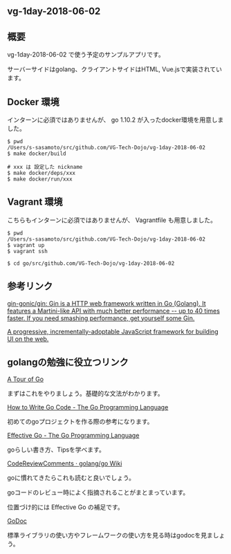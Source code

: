 vg-1day-2018-06-02
---

## 概要

vg-1day-2018-06-02 で使う予定のサンプルアプリです。

サーバーサイドはgolang、クライアントサイドはHTML, Vue.jsで実装されています。

## Docker 環境

インターンに必須ではありませんが、 go 1.10.2 が入ったdocker環境を用意しました。

```
$ pwd
/Users/s-sasamoto/src/github.com/VG-Tech-Dojo/vg-1day-2018-06-02
$ make docker/build

# xxx は 設定した nickname
$ make docker/deps/xxx
$ make docker/run/xxx
```

## Vagrant 環境

こちらもインターンに必須ではありませんが、 Vagrantfile も用意しました。

```
$ pwd
/Users/s-sasamoto/src/github.com/VG-Tech-Dojo/vg-1day-2018-06-02
$ vagrant up
$ vagrant ssh

$ cd go/src/github.com/VG-Tech-Dojo/vg-1day-2018-06-02
```

## 参考リンク

[gin-gonic/gin: Gin is a HTTP web framework written in Go (Golang). It features a Martini-like API with much better performance -- up to 40 times faster. If you need smashing performance, get yourself some Gin.](https://github.com/gin-gonic/gin)


[A progressive, incrementally-adoptable JavaScript framework for building UI on the web.](https://jp.vuejs.org)

## golangの勉強に役立つリンク

[A Tour of Go](https://tour.golang.org/welcome/1)

まずはこれをやりましょう。基礎的な文法がわかります。

[How to Write Go Code - The Go Programming Language](https://golang.org/doc/code.html)

初めてのgoプロジェクトを作る際の参考になります。

[Effective Go - The Go Programming Language](https://golang.org/doc/effective_go.html)

goらしい書き方、Tipsを学べます。

[CodeReviewComments · golang/go Wiki](https://github.com/golang/go/wiki/CodeReviewComments)

goに慣れてきたらこれも読むと良いでしょう。

goコードのレビュー時によく指摘されることがまとまっています。

位置づけ的には Effective Go の補足です。

[GoDoc](https://godoc.org/)

標準ライブラリの使い方やフレームワークの使い方を見る時はgodocを見ましょう。


